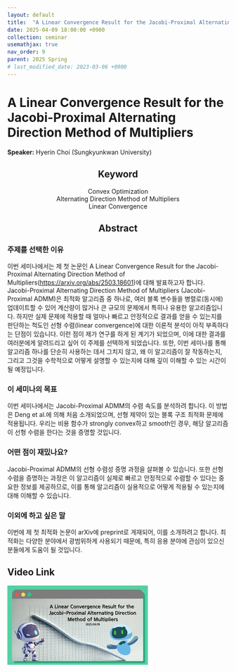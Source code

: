 ```yaml
---
layout: default
title:  "A Linear Convergence Result for the Jacobi-Proximal Alternating Direction Method of Multipliers"
date: 2025-04-09 18:00:00 +0900
collection: seminar
usemathjax: true
nav_order: 9
parent: 2025 Spring
# last_modified_date: 2023-03-06 +0900
---
```

# A Linear Convergence Result for the Jacobi-Proximal Alternating Direction Method of Multipliers

**Speaker:** Hyerin Choi (Sungkyunkwan University) <br>
   
## <center> Keyword </center>
<center>Convex Optimization</center>
<center>Alternating Direction Method of Multipliers</center>
<center>Linear Convergence</center>
   
## <center> Abstract </center>

### 주제를 선택한 이유
이번 세미나에서는 제 첫 논문인 A Linear Convergence Result for the Jacobi-Proximal Alternating Direction Method of Multipliers(https://arxiv.org/abs/2503.18601)에 대해 발표하고자 합니다. Jacobi-Proximal Alternating Direction Method of Multipliers (Jacobi-Proximal ADMM)은 최적화 알고리즘 중 하나로, 여러 블록 변수들을 병렬로(동시에) 업데이트할 수 있어 계산량이 많거나 큰 규모의 문제에서 특히나 유용한 알고리즘입니다. 하지만 실제 문제에 적용할 때 얼마나 빠르고 안정적으로 결과를 얻을 수 있는지를 판단하는 척도인 선형 수렴(linear convergence)에 대한 이론적 분석이 아직 부족하다는 단점이 있습니다. 이런 점이 제가 연구를 하게 된 계기가 되었으며, 이에 대한 결과를 여러분에게 알려드리고 싶어 이 주제를 선택하게 되었습니다. 또한, 이번 세미나를 통해 알고리즘 하나를 단순히 사용하는 데서 그치지 않고, 왜 이 알고리즘이 잘 작동하는지, 그리고 그것을 수학적으로 어떻게 설명할 수 있는지에 대해 깊이 이해할 수 있는 시간이 될 예정입니다.

### 이 세미나의 목표
이번 세미나에서는 Jacobi-Proximal ADMM의 수렴 속도를 분석하려 합니다. 이 방법은 Deng et al.에 의해 처음 소개되었으며, 선형 제약이 있는 블록 구조 최적화 문제에 적용됩니다. 우리는 비용 함수가 strongly convex하고 smooth인 경우, 해당 알고리즘이 선형 수렴을 한다는 것을 증명할 것입니다.

### 어떤 점이 재밌나요?
Jacobi-Proximal ADMM의 선형 수렴성 증명 과정을 살펴볼 수 있습니다. 또한 선형 수렴을 증명하는 과정은 이 알고리즘이 실제로 빠르고 안정적으로 수렴할 수 있다는 중요한 정보를 제공하므로, 이를 통해 알고리즘이 실용적으로 어떻게 적용될 수 있는지에 대해 이해할 수 있습니다.

### 이외에 하고 싶은 말
이번에 제 첫 최적화 논문이 arXiv에 preprint로 게재되어, 이를 소개하려고 합니다. 최적화는 다양한 분야에서 광범위하게 사용되기 때문에, 특히 응용 분야에 관심이 있으신 분들에게 도움이 될 것입니다.

## Video Link

[![Video Label](pictures/9_optimization.jpg)](https://youtu.be/Z3O63VFtVG4)

<!--## ## PDF Download
<a target='_blank' href='download/EulerLagrange.pdf'>Euler-Lagrange equation PPT</a>-->